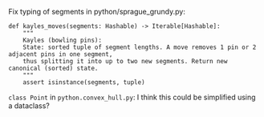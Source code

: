 
Fix typing of segments in python/sprague_grundy.py:

```
def kayles_moves(segments: Hashable) -> Iterable[Hashable]:
    """
    Kayles (bowling pins):
    State: sorted tuple of segment lengths. A move removes 1 pin or 2 adjacent pins in one segment,
    thus splitting it into up to two new segments. Return new canonical (sorted) state.
    """
    assert isinstance(segments, tuple)
```

`class Point` in `python.convex_hull.py`: I think this could be simplified using a dataclass?